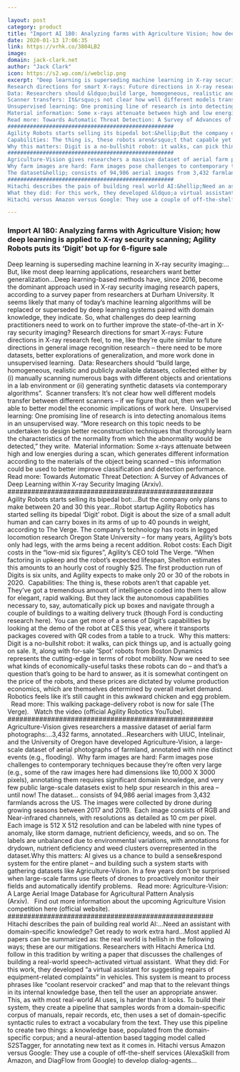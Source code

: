```yaml
---

layout: post
category: product
title: "Import AI 180: Analyzing farms with Agriculture Vision; how deep learning is applied to X-ray security scanning; Agility Robots puts its ‘Digit’ bot up for 6-figure sale"
date: 2020-01-13 17:06:35
link: https://vrhk.co/3804LB2
image: 
domain: jack-clark.net
author: "Jack Clark"
icon: https://s2.wp.com/i/webclip.png
excerpt: "Deep learning is superseding machine learning in X-ray security imaging:&hellip;But, like most deep learning applications, researchers want better generalization&hellip;Deep learning-based methods have, since 2016, become the dominant approach used in X-ray security imaging research papers, according to a survey paper from researchers at Durham University. It seems likely that many of today&rsquo;s machine learning algorithms will be replaced or superseded by deep learning systems paired with domain knowledge, they indicate. So, what challenges do deep learning practitioners need to work on to further improve the state-of-the-art in X-ray security imaging?
Research directions for smart X-rays: Future directions in X-ray research feel, to me, like they&rsquo;re quite similar to future directions in general image recognition research &ndash; there need to be more datasets, better explorations of generalization, and more work done in unsupervised learning.&nbsp;
Data: Researchers should &ldquo;build large, homogeneous, realistic and publicly available datasets, collected either by (i) manually scanning numerous bags with different objects and orientations in a lab environment or (ii) generating synthetic datasets via contemporary algorithms&rdquo;.&nbsp;
Scanner transfers: It&rsquo;s not clear how well different models transfer between different scanners &ndash; if we figure that out, then we&rsquo;ll be able to better model the economic implications of work here.&nbsp;
Unsupervised learning: One promising line of research is into detecting anomalous items in an unsupervised way. &ldquo;More research on this topic needs to be undertaken to design better reconstruction techniques that thoroughly learn the characteristics of the normality from which the abnormality would be detected,&rdquo; they write.&nbsp;
Material information: Some x-rays attenuate between high and low energies during a scan, which generates different information according to the materials of the object being scanned &ndash; this information could be used to better improve classification and detection performance.&nbsp;
Read more: Towards Automatic Threat Detection: A Survey of Advances of Deep Learning within X-ray Security Imaging (Arxiv).&nbsp;
####################################################
Agility Robots starts selling its bipedal bot:&hellip;But the company only plans to make between 20 and 30 this year&hellip;Robot startup Agility Robotics has started selling its bipedal &lsquo;Digit&rsquo; robot. Digit is about the size of a small adult human and can carry boxes in its arms of up to 40 pounds in weight, according to The Verge. The company&rsquo;s technology has roots in legged locomotion research Oregon State University &ndash; for many years, Agility&rsquo;s bots only had legs, with the arms being a recent addition. Robot costs: Each Digit costs in the &ldquo;low-mid six figures&rdquo;, Agility&rsquo;s CEO told The Verge. &ldquo;When factoring in upkeep and the robot&rsquo;s expected lifespan, Shelton estimates this amounts to an hourly cost of roughly $25. The first production run of Digits is six units, and Agility expects to make only 20 or 30 of the robots in 2020.&nbsp;
Capabilities: The thing is, these robots aren&rsquo;t that capable yet. They&rsquo;ve got a tremendous amount of intelligence coded into them to allow for elegant, rapid walking. But they lack the autonomous capabilities necessary to, say, automatically pick up boxes and navigate through a couple of buildings to a waiting delivery truck (though Ford is conducting research here). You can get more of a sense of Digit&rsquo;s capabilities by looking at the demo of the robot at CES this year, where it transports packages covered with QR codes from a table to a truck.&nbsp;
Why this matters: Digit is a no-bullshit robot: it walks, can pick things up, and is actually going on sale. It, along with for-sale &lsquo;Spot&rsquo; robots from Boston Dynamics represents the cutting-edge in terms of robot mobility. Now we need to see what kinds of economically-useful tasks these robots can do &ndash; and that&rsquo;s a question that&rsquo;s going to be hard to answer, as it is somewhat contingent on the price of the robots, and these prices are dictated by volume production economics, which are themselves determined by overall market demand. Robotics feels like it&rsquo;s still caught in this awkward chicken and egg problem.  &nbsp; Read more: This walking package-delivery robot is now for sale (The Verge).&nbsp;&nbsp;&nbsp;Watch the video (official Agility Robotics YouTube).&nbsp;
####################################################
Agriculture-Vision gives researchers a massive dataset of aerial farm photographs:&hellip;3,432 farms, annotated&hellip;Researchers with UIUC, Intelinair, and the University of Oregon have developed Agriculture-Vision, a large-scale dataset of aerial photographs of farmland, annotated with nine distinct events (e.g., flooding).&nbsp;
Why farm images are hard: Farm images pose challenges to contemporary techniques because they&rsquo;re often very large (e.g., some of the raw images here had dimensions like 10,000 X 3000 pixels), annotating them requires significant domain knowledge, and very few public large-scale datasets exist to help spur research in this area &ndash; until now!
The dataset&hellip; consists of 94,986 aerial images from 3,432 farmlands across the US. The images were collected by drone during growing seasons between 2017 and 2019.&nbsp; Each image consists of RGB and Near-infrared channels, with resolutions as detailed as 10 cm per pixel. Each image is 512 X 512 resolution and can be labeled with nine types of anomaly, like storm damage, nutrient deficiency, weeds, and so on. The labels are unbalanced due to environmental variations, with annotations for drydown, nutrient deficiency and weed clusters overrepresented in the dataset.Why this matters: AI gives us a chance to build a sense&amp;respond system for the entire planet &ndash; and building such a system starts with gathering datasets like Agriculture-Vision. In a few years don&rsquo;t be surprised when large-scale farms use fleets of drones to proactively monitor their fields and automatically identify problems.&nbsp;&nbsp;&nbsp;Read more: Agriculture-Vision: A Large Aerial Image Database for Agricultural Pattern Analysis (Arxiv).&nbsp;&nbsp;&nbsp;Find out more information about the upcoming Agriculture Vision competition here (official website).&nbsp;
####################################################
Hitachi describes the pain of building real world AI:&hellip;Need an assistant with domain-specific knowledge? Get ready to work extra hard&hellip;Most applied AI papers can be summarized as: the real world is hellish in the following ways; these are our mitigations. Researchers with Hitachi America Ltd. follow in this tradition by writing a paper that discusses the challenges of building a real-world speech-activated virtual assistant.&nbsp;
What they did: For this work, they developed &ldquo;a virtual assistant for suggesting repairs of equipment-related complaints&rdquo; in vehicles. This system is meant to process phrases like &ldquo;coolant reservoir cracked&rdquo; and map that to the relevant things in its internal knowledge base, then tell the user an appropriate answer. This, as with most real-world AI uses, is harder than it looks. To build their system, they create a pipeline that samples words from a domain-specific corpus of manuals, repair records, etc, then uses a set of domain-specific syntactic rules to extract a vocabulary from the text. They use this pipeline to create two things: a knowledge base, populated from the domain-specific corpus; and a neural-attention based tagging model called S2STagger, for annotating new text as it comes in.
Hitachi versus Amazon versus Google: They use a couple of off-the-shelf services (AlexaSkill from Amazon, and DiagFlow from Google) to develop dialog-agents…"

---
```


### Import AI 180: Analyzing farms with Agriculture Vision; how deep learning is applied to X-ray security scanning; Agility Robots puts its ‘Digit’ bot up for 6-figure sale

Deep learning is superseding machine learning in X-ray security imaging:&hellip;But, like most deep learning applications, researchers want better generalization&hellip;Deep learning-based methods have, since 2016, become the dominant approach used in X-ray security imaging research papers, according to a survey paper from researchers at Durham University. It seems likely that many of today&rsquo;s machine learning algorithms will be replaced or superseded by deep learning systems paired with domain knowledge, they indicate. So, what challenges do deep learning practitioners need to work on to further improve the state-of-the-art in X-ray security imaging?
Research directions for smart X-rays: Future directions in X-ray research feel, to me, like they&rsquo;re quite similar to future directions in general image recognition research &ndash; there need to be more datasets, better explorations of generalization, and more work done in unsupervised learning.&nbsp;
Data: Researchers should &ldquo;build large, homogeneous, realistic and publicly available datasets, collected either by (i) manually scanning numerous bags with different objects and orientations in a lab environment or (ii) generating synthetic datasets via contemporary algorithms&rdquo;.&nbsp;
Scanner transfers: It&rsquo;s not clear how well different models transfer between different scanners &ndash; if we figure that out, then we&rsquo;ll be able to better model the economic implications of work here.&nbsp;
Unsupervised learning: One promising line of research is into detecting anomalous items in an unsupervised way. &ldquo;More research on this topic needs to be undertaken to design better reconstruction techniques that thoroughly learn the characteristics of the normality from which the abnormality would be detected,&rdquo; they write.&nbsp;
Material information: Some x-rays attenuate between high and low energies during a scan, which generates different information according to the materials of the object being scanned &ndash; this information could be used to better improve classification and detection performance.&nbsp;
Read more: Towards Automatic Threat Detection: A Survey of Advances of Deep Learning within X-ray Security Imaging (Arxiv).&nbsp;
####################################################
Agility Robots starts selling its bipedal bot:&hellip;But the company only plans to make between 20 and 30 this year&hellip;Robot startup Agility Robotics has started selling its bipedal &lsquo;Digit&rsquo; robot. Digit is about the size of a small adult human and can carry boxes in its arms of up to 40 pounds in weight, according to The Verge. The company&rsquo;s technology has roots in legged locomotion research Oregon State University &ndash; for many years, Agility&rsquo;s bots only had legs, with the arms being a recent addition. Robot costs: Each Digit costs in the &ldquo;low-mid six figures&rdquo;, Agility&rsquo;s CEO told The Verge. &ldquo;When factoring in upkeep and the robot&rsquo;s expected lifespan, Shelton estimates this amounts to an hourly cost of roughly $25. The first production run of Digits is six units, and Agility expects to make only 20 or 30 of the robots in 2020.&nbsp;
Capabilities: The thing is, these robots aren&rsquo;t that capable yet. They&rsquo;ve got a tremendous amount of intelligence coded into them to allow for elegant, rapid walking. But they lack the autonomous capabilities necessary to, say, automatically pick up boxes and navigate through a couple of buildings to a waiting delivery truck (though Ford is conducting research here). You can get more of a sense of Digit&rsquo;s capabilities by looking at the demo of the robot at CES this year, where it transports packages covered with QR codes from a table to a truck.&nbsp;
Why this matters: Digit is a no-bullshit robot: it walks, can pick things up, and is actually going on sale. It, along with for-sale &lsquo;Spot&rsquo; robots from Boston Dynamics represents the cutting-edge in terms of robot mobility. Now we need to see what kinds of economically-useful tasks these robots can do &ndash; and that&rsquo;s a question that&rsquo;s going to be hard to answer, as it is somewhat contingent on the price of the robots, and these prices are dictated by volume production economics, which are themselves determined by overall market demand. Robotics feels like it&rsquo;s still caught in this awkward chicken and egg problem.  &nbsp; Read more: This walking package-delivery robot is now for sale (The Verge).&nbsp;&nbsp;&nbsp;Watch the video (official Agility Robotics YouTube).&nbsp;
####################################################
Agriculture-Vision gives researchers a massive dataset of aerial farm photographs:&hellip;3,432 farms, annotated&hellip;Researchers with UIUC, Intelinair, and the University of Oregon have developed Agriculture-Vision, a large-scale dataset of aerial photographs of farmland, annotated with nine distinct events (e.g., flooding).&nbsp;
Why farm images are hard: Farm images pose challenges to contemporary techniques because they&rsquo;re often very large (e.g., some of the raw images here had dimensions like 10,000 X 3000 pixels), annotating them requires significant domain knowledge, and very few public large-scale datasets exist to help spur research in this area &ndash; until now!
The dataset&hellip; consists of 94,986 aerial images from 3,432 farmlands across the US. The images were collected by drone during growing seasons between 2017 and 2019.&nbsp; Each image consists of RGB and Near-infrared channels, with resolutions as detailed as 10 cm per pixel. Each image is 512 X 512 resolution and can be labeled with nine types of anomaly, like storm damage, nutrient deficiency, weeds, and so on. The labels are unbalanced due to environmental variations, with annotations for drydown, nutrient deficiency and weed clusters overrepresented in the dataset.Why this matters: AI gives us a chance to build a sense&amp;respond system for the entire planet &ndash; and building such a system starts with gathering datasets like Agriculture-Vision. In a few years don&rsquo;t be surprised when large-scale farms use fleets of drones to proactively monitor their fields and automatically identify problems.&nbsp;&nbsp;&nbsp;Read more: Agriculture-Vision: A Large Aerial Image Database for Agricultural Pattern Analysis (Arxiv).&nbsp;&nbsp;&nbsp;Find out more information about the upcoming Agriculture Vision competition here (official website).&nbsp;
####################################################
Hitachi describes the pain of building real world AI:&hellip;Need an assistant with domain-specific knowledge? Get ready to work extra hard&hellip;Most applied AI papers can be summarized as: the real world is hellish in the following ways; these are our mitigations. Researchers with Hitachi America Ltd. follow in this tradition by writing a paper that discusses the challenges of building a real-world speech-activated virtual assistant.&nbsp;
What they did: For this work, they developed &ldquo;a virtual assistant for suggesting repairs of equipment-related complaints&rdquo; in vehicles. This system is meant to process phrases like &ldquo;coolant reservoir cracked&rdquo; and map that to the relevant things in its internal knowledge base, then tell the user an appropriate answer. This, as with most real-world AI uses, is harder than it looks. To build their system, they create a pipeline that samples words from a domain-specific corpus of manuals, repair records, etc, then uses a set of domain-specific syntactic rules to extract a vocabulary from the text. They use this pipeline to create two things: a knowledge base, populated from the domain-specific corpus; and a neural-attention based tagging model called S2STagger, for annotating new text as it comes in.
Hitachi versus Amazon versus Google: They use a couple of off-the-shelf services (AlexaSkill from Amazon, and DiagFlow from Google) to develop dialog-agents…